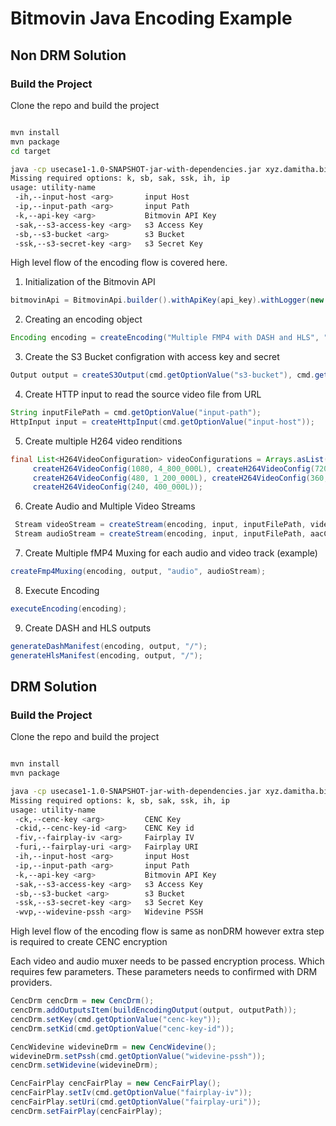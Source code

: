 # Bitmovin Java Encoding Example 

## Non DRM Solution

### Build the Project

Clone the repo and build the project

```bash

mvn install
mvn package
cd target

java -cp usecase1-1.0-SNAPSHOT-jar-with-dependencies.jar xyz.damitha.bitmovin.noDRM 
Missing required options: k, sb, sak, ssk, ih, ip
usage: utility-name
 -ih,--input-host <arg>       input Host
 -ip,--input-path <arg>       input Path
 -k,--api-key <arg>           Bitmovin API Key
 -sak,--s3-access-key <arg>   s3 Access Key
 -sb,--s3-bucket <arg>        s3 Bucket
 -ssk,--s3-secret-key <arg>   s3 Secret Key
```

High level flow of the encoding flow is covered here.

1) Initialization of the Bitmovin API
```java
bitmovinApi = BitmovinApi.builder().withApiKey(api_key).withLogger(new Slf4jLogger(), Level.BASIC).build();
```
2) Creating an encoding object
```java
Encoding encoding = createEncoding("Multiple FMP4 with DASH and HLS", "Encoding with multiple fMP4 muxings");
```
3) Create the S3 Bucket configration with access key and secret
```java
Output output = createS3Output(cmd.getOptionValue("s3-bucket"), cmd.getOptionValue("s3-access-key"),cmd.getOptionValue("s3-secret-key"));
```
4) Create HTTP input to read the source video file from URL
```java
String inputFilePath = cmd.getOptionValue("input-path");
HttpInput input = createHttpInput(cmd.getOptionValue("input-host"));
```
5) Create multiple H264 video renditions
```java
final List<H264VideoConfiguration> videoConfigurations = Arrays.asList(
     createH264VideoConfig(1080, 4_800_000L), createH264VideoConfig(720, 2_400_000L),
     createH264VideoConfig(480, 1_200_000L), createH264VideoConfig(360, 800_000L),
     createH264VideoConfig(240, 400_000L));
```
6) Create Audio and Multiple Video Streams
```java
 Stream videoStream = createStream(encoding, input, inputFilePath, videoConfiguration);
 Stream audioStream = createStream(encoding, input, inputFilePath, aacConfig);
```
7) Create Multiple fMP4 Muxing for each audio and video track (example)
```java
createFmp4Muxing(encoding, output, "audio", audioStream);
```
8) Execute Encoding
```java
executeEncoding(encoding);
```
9) Create DASH and HLS outputs
```java
generateDashManifest(encoding, output, "/");
generateHlsManifest(encoding, output, "/");
```



##  DRM Solution

### Build the Project

Clone the repo and build the project

```bash

mvn install
mvn package

java -cp usecase1-1.0-SNAPSHOT-jar-with-dependencies.jar xyz.damitha.bitmovin.DRM 
Missing required options: k, sb, sak, ssk, ih, ip
usage: utility-name
 -ck,--cenc-key <arg>         CENC Key
 -ckid,--cenc-key-id <arg>    CENC Key id
 -fiv,--fairplay-iv <arg>     Fairplay IV
 -furi,--fairplay-uri <arg>   Fairplay URI
 -ih,--input-host <arg>       input Host
 -ip,--input-path <arg>       input Path
 -k,--api-key <arg>           Bitmovin API Key
 -sak,--s3-access-key <arg>   s3 Access Key
 -sb,--s3-bucket <arg>        s3 Bucket
 -ssk,--s3-secret-key <arg>   s3 Secret Key
 -wvp,--widevine-pssh <arg>   Widevine PSSH
```

High level flow of the encoding flow is same as nonDRM however extra step is required to create CENC encryption

Each video and audio muxer needs to be passed encryption process. Which requires few parameters. These parameters needs to confirmed with DRM providers.

```java
CencDrm cencDrm = new CencDrm();
cencDrm.addOutputsItem(buildEncodingOutput(output, outputPath));
cencDrm.setKey(cmd.getOptionValue("cenc-key"));
cencDrm.setKid(cmd.getOptionValue("cenc-key-id"));

CencWidevine widevineDrm = new CencWidevine();
widevineDrm.setPssh(cmd.getOptionValue("widevine-pssh"));
cencDrm.setWidevine(widevineDrm);

CencFairPlay cencFairPlay = new CencFairPlay();
cencFairPlay.setIv(cmd.getOptionValue("fairplay-iv"));
cencFairPlay.setUri(cmd.getOptionValue("fairplay-uri"));
cencDrm.setFairPlay(cencFairPlay);
```
